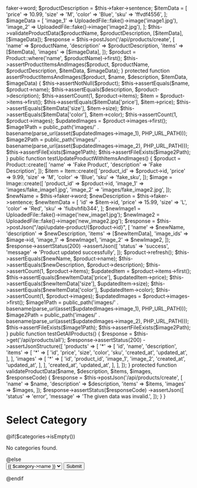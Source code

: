 <?php

namespace Tests\Unit;

use App\Models\Image;
use App\Models\Item;
use App\Models\Product;
use Illuminate\Foundation\Testing\DatabaseTransactions;
use Illuminate\Foundation\Testing\WithFaker;
use Illuminate\Http\UploadedFile;
use Tests\TestCase;

class ProductControllerTest extends TestCase
{
    use DatabaseTransactions;
    use WithFaker;

    public function testCreateProductWithItemsAndImages()
    {


        $productName = $this->faker->word;
        $productDescription = $this->faker->sentence;

        $itemData = [
            'price' => 10.99,
            'size' => 'M',
            'color' => 'Blue',
            'sku' => 'ffvdf4556',
        ];
        $imageData = [

            'image_1' => UploadedFile::fake()->image('image1.jpg'),
            'image_2' => UploadedFile::fake()->image('image2.jpg'),

        ];
        $this->validateProductData($productName, $productDescription, [$itemData], [$imageData]);
     
        
        $response = $this->postJson('/api/products/create', [
            'name' => $productName,
            'description' => $productDescription,
            'items' => [$itemData],
            'images' => [$imageData],
        ]);

       

        $product = Product::where('name', $productName)->first();

        $this->assertProductItemsAndImages($product, $productName, $productDescription, $itemData, $imageData);
    }

    protected function assertProductItemsAndImages($product, $name, $description, $itemData, $imageData)
    {
        $this->assertNotNull($product);
        $this->assertEquals($name, $product->name);
        $this->assertEquals($description, $product->description);

        $this->assertCount(1, $product->items);

        $item = $product->items->first();
        $this->assertEquals($itemData['price'], $item->price);
        $this->assertEquals($itemData['size'], $item->size);
        $this->assertEquals($itemData['color'], $item->color);

        $this->assertCount(1, $product->images);

        $updatedImages = $product->images->first();
        $image1Path = public_path('images/' . basename(parse_url(asset($updatedImages->image_1), PHP_URL_PATH)));
        $image2Path = public_path('images/' . basename(parse_url(asset($updatedImages->image_2), PHP_URL_PATH)));

        $this->assertFileExists($image1Path);
        $this->assertFileExists($image2Path);

    }
    public function testUpdateProductWithItemsAndImages()
    {

        $product = Product::create([
            'name' => 'Fake Product',
            'description' => 'Fake Description',
        ]);

        $item = Item::create([
            'product_id' => $product->id,
            'price' => 9.99,
            'size' => 'M',
            'color' => 'Blue',
            'sku' => 'fake_sku',
        ]);

        $image = Image::create([
            'product_id' => $product->id,
            'image_1' => 'images/fake_image1.jpg',
            'image_2' => 'images/fake_image2.jpg',
        ]);

        $newName = $this->faker->word;
        $newDescription = $this->faker->sentence;

        $newItemData = [
            'id' => $item->id,
            'price' => 15.99,
            'size' => 'L',
            'color' => 'Red',
            'sku' => 'fiubvhfib344',
        ];

        $newImage1 = UploadedFile::fake()->image('new_image1.jpg');
        $newImage2 = UploadedFile::fake()->image('new_image2.jpg');

        $response = $this->postJson("/api/update-product/{$product->id}", [
            'name' => $newName,
            'description' => $newDescription,
            'items' => [$newItemData],
            'image_ids' => $image->id,
            'image_1' => $newImage1,
            'image_2' => $newImage2,
        ]);

        $response->assertStatus(200)
            ->assertJson([
                'status' => 'success',
                'message' => 'Product updated successfully',
            ]);

        $product->refresh();

        $this->assertEquals($newName, $product->name);
        $this->assertEquals($newDescription, $product->description);

        $this->assertCount(1, $product->items);
        $updatedItem = $product->items->first();
        $this->assertEquals($newItemData['price'], $updatedItem->price);
        $this->assertEquals($newItemData['size'], $updatedItem->size);
        $this->assertEquals($newItemData['color'], $updatedItem->color);

        $this->assertCount(1, $product->images);
        $updatedImages = $product->images->first();

        $image1Path = public_path('images/' . basename(parse_url(asset($updatedImages->image_1), PHP_URL_PATH)));
        $image2Path = public_path('images/' . basename(parse_url(asset($updatedImages->image_2), PHP_URL_PATH)));

        $this->assertFileExists($image1Path);
        $this->assertFileExists($image2Path);
    }
    
    public function testGetAllProducts()
{
    $response = $this->get('/api/products/all');

    $response->assertStatus(200)
        ->assertJsonStructure([
            'products' => [
                '*' => [
                    'id',
                    'name',
                    'description',
                    'items' => [
                        '*' => [
                            'id',
                            'price',
                            'size',
                            'color',
                            'sku',  
                            'created_at',
                            'updated_at',
                        ],
                    ],
                    'images' => [
                        '*' => [
                            'id',
                            'product_id',
                            'image_1',
                            'image_2',
                            'created_at',
                            'updated_at',
                        ],
                    ],
                    'created_at',
                    'updated_at',
                ],
            ],
        ]);


}
protected function validateProductData($name, $description, $items, $images, $responseCode)
{
    $response = $this->postJson('/api/products/create', [
        'name' => $name,
        'description' => $description,
        'items' => $items,
        'images' => $images,
    ]);


    $response->assertStatus($responseCode)
        ->assertJson([
            'status' => 'error',
            'message' => 'The given data was invalid.',
           
        ]);
     

}

    
   
}
<!DOCTYPE html>
<html lang="en">
<head>
    <meta charset="UTF-8">
    <meta name="viewport" content="width=device-width, initial-scale=1.0">
    <meta http-equiv="X-UA-Compatible" content="ie=edge">
    <title>Document</title>
</head>
<body>
    <h1>Select Category</h1>
    @if($categories->isEmpty())
        <p>No categories found.</p>
    @else
     <form id="categoryForm" action="{{ route('products.by.category', ['categoryid' => ':categoryid']) }}" method="GET">
 
        
            <select id="categorySelect" name="category">
                @foreach($categories as $category)
                    <option value="{{ $category->id }}">{{ $category->name }}</option>
                @endforeach
            </select>
     
        <button type="submit" id="submitButton">Submit</button>
    </form>
    @endif

    <script>
        document.getElementById('categoryForm').addEventListener('submit', function(event) {
            var selectedOption = document.getElementById('categorySelect').value;
            var actionUrl = "{{ route('products.by.category', ':categoryid') }}".replace(':categoryid', selectedOption);
            this.setAttribute('action', actionUrl);
        });
    </script>
</body>
</html>